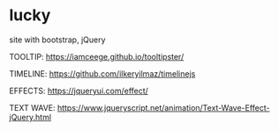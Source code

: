 # lucky
site with bootstrap, jQuery

TOOLTIP:
https://iamceege.github.io/tooltipster/

TIMELINE:
https://github.com/ilkeryilmaz/timelinejs

EFFECTS:
https://jqueryui.com/effect/

TEXT WAVE:
https://www.jqueryscript.net/animation/Text-Wave-Effect-jQuery.html
